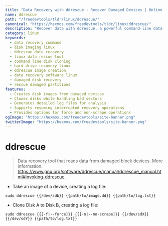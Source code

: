 ```yaml
---
title: "Data Recovery with ddrescue - Recover Damaged Devices | Online Free DevTools by Hexmos"
name: ddrescue
path: "/freedevtools/tldr/linux/ddrescue/"
canonical: "https://hexmos.com/freedevtools/tldr/linux/ddrescue/"
description: "Recover data with ddrescue, a powerful command-line data recovery tool for damaged block devices.  Clone disks, create images, and manage recovery processes efficiently. Free online tool, no registration required."
category: linux
keywords:
  - data recovery command
  - disk imaging linux
  - ddrescue data recovery
  - linux data rescue tool
  - command line disk cloning
  - hard drive recovery linux
  - ddrescue image creation
  - data recovery software linux
  - damaged disk recovery
  - rescue damaged partitions
features:
  - Creates disk images from damaged devices
  - Clones disks while handling bad sectors
  - Generates detailed log files for analysis
  - Supports resuming interrupted recovery operations
  - Provides options for force and non-scrape operations
ogImage: "https://hexmos.com/freedevtools/site-banner.png"
twitterImage: "https://hexmos.com/freedevtools/site-banner.png"
---
```


# ddrescue

> Data recovery tool that reads data from damaged block devices.
> More information: <https://www.gnu.org/software/ddrescue/manual/ddrescue_manual.html#Invoking-ddrescue>.

- Take an image of a device, creating a log file:

`sudo ddrescue {{/dev/sdb}} {{path/to/image.dd}} {{path/to/log.txt}}`

- Clone Disk A to Disk B, creating a log file:

`sudo ddrescue {{[-f|--force]}} {{[-n|--no-scrape]}} {{/dev/sdX}} {{/dev/sdY}} {{path/to/log.txt}}`

